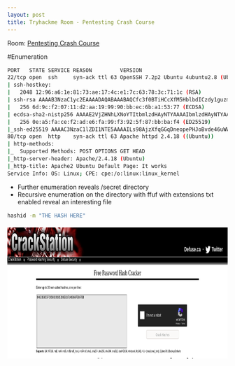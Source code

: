 ```yaml
---
layout: post
title: Tryhackme Room - Pentesting Crash Course
---
```


Room: [Pentesting Crash Course](https://tryhackme.com/room/ccpentesting)

#Enumeration

```bash
PORT   STATE SERVICE REASON         VERSION
22/tcp open  ssh     syn-ack ttl 63 OpenSSH 7.2p2 Ubuntu 4ubuntu2.8 (Ubuntu Linux; protocol 2.0)
| ssh-hostkey:
|   2048 12:96:a6:1e:81:73:ae:17:4c:e1:7c:63:78:3c:71:1c (RSA)
| ssh-rsa AAAAB3NzaC1yc2EAAAADAQABAAABAQCfc3f0BTiHCcXfM5HblbdICzdy1guzmd9N9m12TmOIFFFHdeHQbWjCnA38bbRtlJbvKUXcvQBqtV7UCeHLbcLGq27LeoxnNW6XeVlmXLqwu/hqJqVyi9PDp1U21NwtJz/MaF0nXhirp1MKcj94QZjRHMuvrywpw0jlJAD34OUufv6HT5a5eakO/QrSNTLgACV0AIn3Pb5/iC6bSOctj7+e5ndq5IcHuHaVtpjVV9gCF62xxTCN6hdQKF8KjWfWUEkEDRhgjKyENsLO1/XUNH0iTHsvOH8N3JN9z43067NBlX3sddciBl2HNwxlQEe8O8UC63yHvmx4M7agoyDYPwTF
|   256 6d:9c:f2:07:11:d2:aa:19:99:90:bb:ec:6b:a1:53:77 (ECDSA)
| ecdsa-sha2-nistp256 AAAAE2VjZHNhLXNoYTItbmlzdHAyNTYAAAAIbmlzdHAyNTYAAABBBH3QGzm8W9HuRYyoZkwHKkcVgJDlqnCU0s6Rt5fPp/Z34BYj4845B5la/2abdCyJ4zPUuOyS2OMAyJAFUm31kG0=
|   256 0e:a5:fa:ce:f2:ad:e6:fa:99:f3:92:5f:87:bb:ba:f4 (ED25519)
|_ssh-ed25519 AAAAC3NzaC1lZDI1NTE5AAAAILs98AjzXfqGGqDneopePHJoBvde46uWWPJ4r7xfVv5p
80/tcp open  http    syn-ack ttl 63 Apache httpd 2.4.18 ((Ubuntu))
| http-methods:
|_  Supported Methods: POST OPTIONS GET HEAD
|_http-server-header: Apache/2.4.18 (Ubuntu)
|_http-title: Apache2 Ubuntu Default Page: It works
Service Info: OS: Linux; CPE: cpe:/o:linux:linux_kernel
```

- Further enumeration reveals /secret directory
- Recursive enumeration on the directory with ffuf with extensions txt enabled reveal an interesting file

```bash
hashid -m "THE HASH HERE"
```

<img src="/assets/images/crackstation.png" alt="Crackstation hash crack" style="width:600px;height:300px;margin-top:5px">
